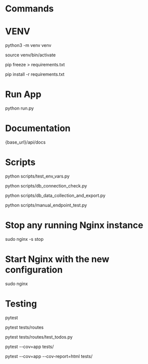 # Commands

# VENV

python3 -m venv venv

source venv/bin/activate

pip freeze > requirements.txt

pip install -r requirements.txt


# Run App

python run.py

# Documentation

{base_url}/api/docs


# Scripts

python scripts/test_env_vars.py

python scripts/db_connection_check.py

python scripts/db_data_collection_and_export.py

python scripts/manual_endpoint_test.py



# Stop any running Nginx instance
sudo nginx -s stop

# Start Nginx with the new configuration
sudo nginx





# Testing

pytest

pytest tests/routes

pytest tests/routes/test_todos.py

pytest --cov=app tests/

pytest --cov=app --cov-report=html tests/


